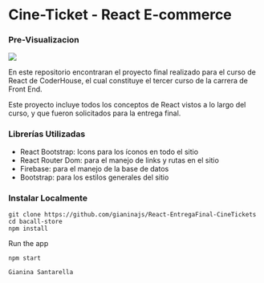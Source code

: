 # Cine-Ticket - React E-commerce

### Pre-Visualizacion

![](/preview.gif)

En este repositorio encontraran el proyecto final realizado para el curso de React de CoderHouse, el cual constituye el tercer curso de la carrera de Front End.

Este proyecto incluye todos los conceptos de React vistos a lo largo del curso, y que fueron solicitados para la entrega final.

### Librerías Utilizadas
- React Bootstrap: Icons para los íconos en todo el sitio
- React Router Dom: para el manejo de links y rutas en el sitio
- Firebase: para el manejo de la base de datos
- Bootstrap: para los estilos generales del sitio

### Instalar Localmente

```
git clone https://github.com/gianinajs/React-EntregaFinal-CineTickets
cd bacall-store
npm install
```

Run the app
```
npm start
```



`Gianina Santarella`
